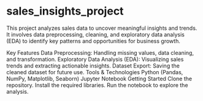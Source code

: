 # sales_insights_project
This project analyzes sales data to uncover meaningful insights and trends. It involves data preprocessing, cleaning, and exploratory data analysis (EDA) to identify key patterns and opportunities for business growth.

Key Features
Data Preprocessing: Handling missing values, data cleaning, and transformation.
Exploratory Data Analysis (EDA): Visualizing sales trends and extracting actionable insights.
Dataset Export: Saving the cleaned dataset for future use.
Tools & Technologies
Python (Pandas, NumPy, Matplotlib, Seaborn)
Jupyter Notebook
Getting Started
Clone the repository.
Install the required libraries.
Run the notebook to explore the analysis.
